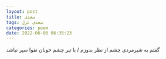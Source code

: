 ```yaml
---
layout: post
title: سعدی
tags: سعدی غزل
categories: poem
date: 2022-06-06 06:35:23
---
```


گفتم به شیرمردی چشم از نظر بدوزم / با تیر چشم خوبان تقوا سپر نباشد
